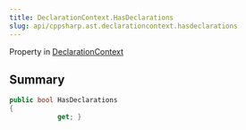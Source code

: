 ```yaml
---
title: DeclarationContext.HasDeclarations
slug: api/cppsharp.ast.declarationcontext.hasdeclarations
---
```

Property in [DeclarationContext](/api/cppsharp/ast/declarationcontext)

## Summary



```csharp
public bool HasDeclarations
{
            get; }
```

